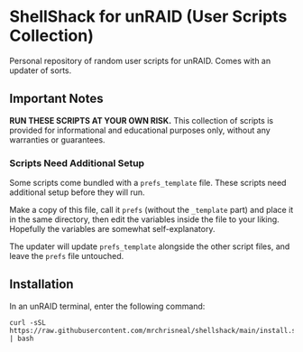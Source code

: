 # ShellShack for unRAID (User Scripts Collection)
Personal repository of random user scripts for unRAID.
Comes with an updater of sorts.

## Important Notes
**RUN THESE SCRIPTS AT YOUR OWN RISK.** This collection of scripts is provided for informational and educational purposes only, without any warranties or guarantees.

### Scripts Need Additional Setup
Some scripts come bundled with a `prefs_template` file. These scripts need additional setup before they will run. 

Make a copy of this file, call it `prefs` (without the `_template` part) and place it in the same directory, then edit the variables inside the file to your liking. Hopefully the variables are somewhat self-explanatory.

The updater will update `prefs_template` alongside the other script files, and leave the `prefs` file untouched.

## Installation
In an unRAID terminal, enter the following command:
```
curl -sSL https://raw.githubusercontent.com/mrchrisneal/shellshack/main/install.sh | bash
```
